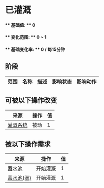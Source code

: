 # 已灌溉  
#### ** 基础值: ** 0   
#### ** 变化范围: ** 0 ~ 1  
#### ** 基础变化率: ** 0 / 每15分钟  
## 阶段  
范围  |  名称  |  描述  |  影响状态  |  影响动作  
----  |  ----  |  ----  |  ----  |  ----  
## 可被以下操作改变  
来源  |  操作  |  值  
----  |  ----  |  ----  
[灌溉系统](Imp_Irrigation.md)  |  被动  |  1  
## 被以下操作需求  
来源  |  操作  |  值  
----  |  ----  |  ----  
[蓄水池](WaterReservoir.md)  |  开始灌溉  |  1  
[蓄水池(满)](WaterReservoirFull.md)  |  开始灌溉  |  1  


<script>document.title="已灌溉 - 卡牌生存百科 Card Survival Wiki";</script>
